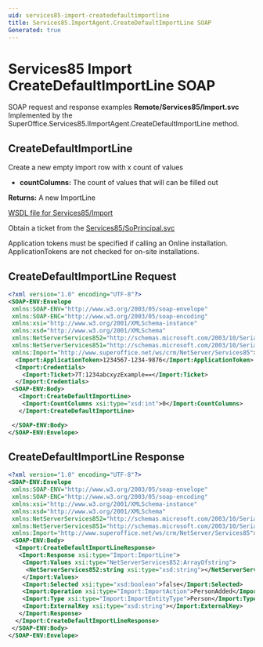 ```yaml
---
uid: services85-import-createdefaultimportline
title: Services85.ImportAgent.CreateDefaultImportLine SOAP
Generated: true
---
```


# Services85 Import CreateDefaultImportLine SOAP

SOAP request and response examples **Remote/Services85/Import.svc**
Implemented by the <see cref="M:SuperOffice.Services85.IImportAgent.CreateDefaultImportLine">SuperOffice.Services85.IImportAgent.CreateDefaultImportLine</see> method.

## CreateDefaultImportLine

Create a new empty import row with x count of values

* **countColumns:** The count of values that will can be filled out

**Returns:** A new ImportLine


[WSDL file for Services85/Import](../Services85-Import.md)

Obtain a ticket from the [Services85/SoPrincipal.svc](../SoPrincipal/SoPrincipal.md)

Application tokens must be specified if calling an Online installation. ApplicationTokens are not checked for on-site installations.

## CreateDefaultImportLine Request

```xml
<?xml version="1.0" encoding="UTF-8"?>
<SOAP-ENV:Envelope
 xmlns:SOAP-ENV="http://www.w3.org/2003/05/soap-envelope"
 xmlns:SOAP-ENC="http://www.w3.org/2003/05/soap-encoding"
 xmlns:xsi="http://www.w3.org/2001/XMLSchema-instance"
 xmlns:xsd="http://www.w3.org/2001/XMLSchema"
 xmlns:NetServerServices852="http://schemas.microsoft.com/2003/10/Serialization/Arrays"
 xmlns:NetServerServices851="http://schemas.microsoft.com/2003/10/Serialization/"
 xmlns:Import="http://www.superoffice.net/ws/crm/NetServer/Services85">
  <Import:ApplicationToken>1234567-1234-9876</Import:ApplicationToken>
  <Import:Credentials>
    <Import:Ticket>7T:1234abcxyzExample==</Import:Ticket>
  </Import:Credentials>
 <SOAP-ENV:Body>
   <Import:CreateDefaultImportLine>
    <Import:CountColumns xsi:type="xsd:int">0</Import:CountColumns>
   </Import:CreateDefaultImportLine>

 </SOAP-ENV:Body>
</SOAP-ENV:Envelope>

```


## CreateDefaultImportLine Response

```xml
<?xml version="1.0" encoding="UTF-8"?>
<SOAP-ENV:Envelope
 xmlns:SOAP-ENV="http://www.w3.org/2003/05/soap-envelope"
 xmlns:SOAP-ENC="http://www.w3.org/2003/05/soap-encoding"
 xmlns:xsi="http://www.w3.org/2001/XMLSchema-instance"
 xmlns:xsd="http://www.w3.org/2001/XMLSchema"
 xmlns:NetServerServices852="http://schemas.microsoft.com/2003/10/Serialization/Arrays"
 xmlns:NetServerServices851="http://schemas.microsoft.com/2003/10/Serialization/"
 xmlns:Import="http://www.superoffice.net/ws/crm/NetServer/Services85">
 <SOAP-ENV:Body>
  <Import:CreateDefaultImportLineResponse>
   <Import:Response xsi:type="Import:ImportLine">
    <Import:Values xsi:type="NetServerServices852:ArrayOfstring">
     <NetServerServices852:string xsi:type="xsd:string"></NetServerServices852:string>
    </Import:Values>
    <Import:Selected xsi:type="xsd:boolean">false</Import:Selected>
    <Import:Operation xsi:type="Import:ImportAction">PersonAdded</Import:Operation>
    <Import:Type xsi:type="Import:ImportEntityType">Person</Import:Type>
    <Import:ExternalKey xsi:type="xsd:string"></Import:ExternalKey>
   </Import:Response>
  </Import:CreateDefaultImportLineResponse>
 </SOAP-ENV:Body>
</SOAP-ENV:Envelope>

```

